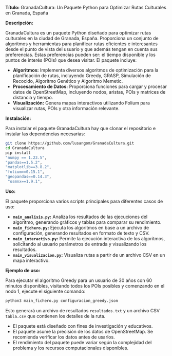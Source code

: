 **Título:** GranadaCultura: Un Paquete Python para Optimizar Rutas Culturales en Granada, España

**Descripción:**

GranadaCultura es un paquete Python diseñado para optimizar rutas culturales en la ciudad de Granada, España. Proporciona un conjunto de algoritmos y herramientas para planificar rutas eficientes e interesantes desde el punto de vista del usuario y que además tengan en cuenta sus preferencias. Estas preferencias pueden ser: el tiempo disponible y los puntos de interés (POIs) que desea visitar. El paquete incluye:

* **Algoritmos:** Implementa diversos algoritmos de optimización para la planificación de rutas, incluyendo Greedy, GRASP, Simulación de Recocido, Algoritmo Genético y Algoritmo Memetic.
* **Procesamiento de Datos:** Proporciona funciones para cargar y procesar datos de OpenStreetMap, incluyendo nodos, aristas, POIs y matrices de distancia y tiempo.
* **Visualización:** Genera mapas interactivos utilizando Folium para visualizar rutas, POIs y otra información relevante.

**Instalación:**

Para instalar el paquete GranadaCultura hay que clonar el repositorio e instalar las dependencias necesarias:
```bash
git clone https://github.com/lusangom/GranadaCultura.git
cd GranadaCultura
pip install
"numpy == 1.23.5",
"pandas==1.5.2",
"matplotlib==3.8.2",
"folium==0.15.1",
"geopandas==0.14.3",
 "osmnx==1.9.1",
```


**Uso:**

El paquete proporciona varios scripts principales para diferentes casos de uso:

* **`main_analisis.py`:** Analiza los resultados de las ejecuciones del algoritmo, generando gráficos y tablas para comparar su rendimiento.
* **`main_fichero.py`:** Ejecuta los algoritmos en base a un archivo de configuración, generando resultados en formato de texto y CSV.
* **`main_interactivo.py`:** Permite la ejecución interactiva de los algoritmos, solicitando al usuario parámetros de entrada y visualizando los resultados.
* **`main_visualizacion.py`:** Visualiza rutas a partir de un archivo CSV en un mapa interactivo.

**Ejemplo de uso:**

Para ejecutar el algoritmo Greedy para un usuario de 30 años con 60 minutos disponibles, visitando todos los POIs posibles y comenzando en el nodo 1, ejecute el siguiente comando:

```bash
python3 main_fichero.py configuracion_greedy.json
```

Esto generará un archivo de resultados `resultados.txt` y un archivo CSV `tabla.csv` que contienen los detalles de la ruta.

* El paquete está diseñado con fines de investigación y educativos. 
* El paquete asume la precisión de los datos de OpenStreetMap. Se recomienda verificar los datos antes de usarlos.
* El rendimiento del paquete puede variar según la complejidad del problema y los recursos computacionales disponibles.
